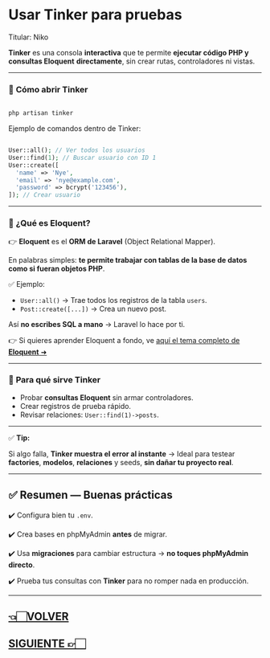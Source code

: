 # Usar Tinker para pruebas

Titular: Niko

**Tinker** es una consola **interactiva** que te permite **ejecutar código PHP y consultas Eloquent** **directamente**, sin crear rutas, controladores ni vistas.

---

### 📌 **Cómo abrir Tinker**

```bash

php artisan tinker

```

Ejemplo de comandos dentro de Tinker:

```php

User::all(); // Ver todos los usuarios
User::find(1); // Buscar usuario con ID 1
User::create([
  'name' => 'Nye',
  'email' => 'nye@example.com',
  'password' => bcrypt('123456'),
]); // Crear usuario

```

---

### 📌 **¿Qué es Eloquent?**

👉 **Eloquent** es el **ORM de Laravel** (Object Relational Mapper).

En palabras simples: **te permite trabajar con tablas de la base de datos como si fueran objetos PHP**.

✅ Ejemplo:

- `User::all()` → Trae todos los registros de la tabla `users`.
- `Post::create([...])` → Crea un nuevo post.

Así **no escribes SQL a mano** → Laravel lo hace por ti.

👉 Si quieres aprender Eloquent a fondo, ve [aquí el tema completo de **Eloquent** ➜](Que%CC%81%20es%20Eloquent%20227d9e22edae806e8d1cf1267ac7b338.md) 

---

### 📌 **Para qué sirve Tinker**

- Probar **consultas Eloquent** sin armar controladores.
- Crear registros de prueba rápido.
- Revisar relaciones: `User::find(1)->posts`.

---

✅ **Tip:**

Si algo falla, **Tinker muestra el error al instante** → Ideal para testear **factories**, **modelos**, **relaciones** y seeds, **sin dañar tu proyecto real**.

---

## ✅ **Resumen — Buenas prácticas**

✔️ Configura bien tu `.env`.

✔️ Crea bases en phpMyAdmin **antes** de migrar.

✔️ Usa **migraciones** para cambiar estructura → **no toques phpMyAdmin directo**.

✔️ Prueba tus consultas con **Tinker** para no romper nada en producción.

---

## [👈🏻VOLVER](Editar%20tablas%20existentes%20227d9e22edae803eab7acad672744a14.md)

## [SIGUIENTE 👉🏻](Seeders%20y%20Factories%20227d9e22edae805ab56cff080eb9fcdb.md)